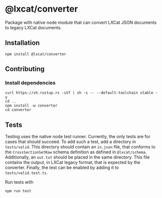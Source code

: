 # @lxcat/converter

Package with native node module that can convert LXCat JSON documents to legacy
LXCat documents.

## Installation

```shell
npm install @lxcat/converter
```

## Contributing

### Install dependencies
```shell
curl https://sh.rustup.rs -sSf | sh -s -- --default-toolchain stable -y
cd ..
npm install -w converter
cd converter
```

## Tests

Testing uses the native node test runner. Currently, the only tests are for
cases that should succeed. To add such a test, add a directory in
`tests/valid`. This directory should contain an `in.json` file, that conforms
to the `CrossSectionSetRaw` schema definition as defined in `@lxcat/schema`.
Additionally, an `out.txt` should be placed in the same directory. This file
contains the output, in LXCat legacy format, that is expected by the converter.
Finally, the test can be enabled by adding it to `tests/valid.test.ts`.

Run tests with

```shell
npm run test
```

